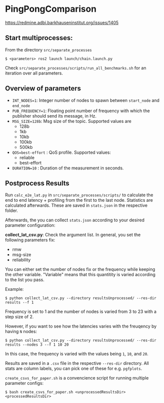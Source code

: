 # PingPongComparison

https://redmine.adbi.barkhauseninstitut.org/issues/1405

## Start multiprocesses:
From the directory `src/separate_processes`

```console
$ <parameters> ros2 launch launch/chain.launch.py
```

Check `src/separate_processes/scripts/run_all_benchmarks.sh` for an iteration over all parameters.

##  Overview of parameters

- `INT_NODES=1`: Integer number of nodes to spawn between `start_node` and `end_node`
- `PUB_FREQUENCY=1`: Floating point number of frequency with which the publisher should send its message, in Hz.
- `MSG_SIZE=128b`: Msg size of the topic. Supported values are
  - 128b
  - 1kb
  - 10kb
  - 100kb
  - 500kb
- `QOS=best-effort` : QoS profile. Supported values:
  - reliable
  - best-effort
- `DURATION=10` : Duration of the measurement in seconds.

## Postprocess Results

Run `calc_e2e_lat.py` in `src/separate_processes/scripts/` to calculate the end to end latency + profiling from the first to the last node. Statistics are calculated afterwards. These are saved in `stats.json` in the respective folder.

Afterwards, the you can collect `stats.json` according to your desired parameter configuration:

**collect_lat_csv.py**: Check the argument list. In general, you set the following parameters fix:
- rmw
- msg-size
- reliability

You can either set the number of nodes fix or the frequency while keeping the other variable. "Variable" means that this quantitity is varied according to the list you pass.

Example:

```console
$ python collect_lat_csv.py --directory resultsUnprocessed/ --res-dir results --f 1
```

Frequency is set to 1 and the number of nodes is varied from 3 to 23 with a step size of 2.

However, if you want to see how the latencies varies with the freuqency by having `N` nodes:

```console
$ python collect_lat_csv.py --directory resultsUnprocessed/ --res-dir results --nodes 3 --f 1 10 20
```

In this case, the frequency is varied with the values being `1`, `10`, and `20`.

Results are saved in a `.csv` file in the respective `--res-dir` directory. All stats are column labels, you can pick one of these for e.g. `pgfplots`.

`create_csvs_for_paper.sh` is a convencience script for running multiple parameter configs:

```console
$ bash create_csvs_for_paper.sh <unprocessedResultsDir> <processedResultsDir>
```
